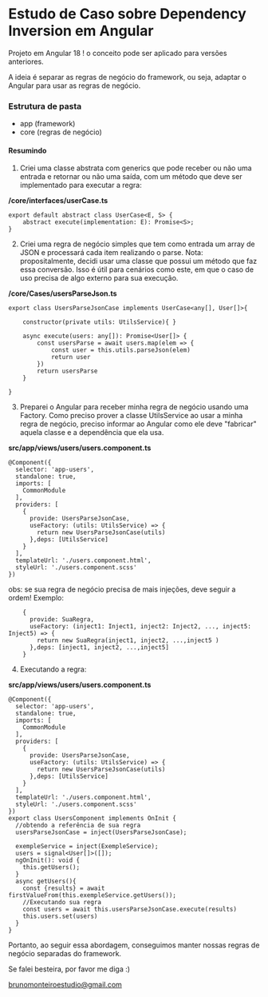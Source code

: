 # Estudo de Caso sobre Dependency Inversion em Angular

Projeto em Angular 18 ! o conceito pode ser aplicado para versões anteriores.

A ideia é separar as regras de negócio do framework, ou seja, adaptar o Angular para usar as regras de negócio.

###     Estrutura de pasta

* app (framework)
* core (regras de negócio)


#### Resumindo

1. Criei uma classe abstrata com generics que pode receber ou não uma entrada e retornar ou não uma saída, com um método que deve ser implementado para executar a regra:

**/core/interfaces/userCase.ts**
```
export default abstract class UserCase<E, S> {
    abstract execute(implementation: E): Promise<S>;
}
```

2. Criei uma regra de negócio simples que tem como entrada um array de JSON e processará cada item realizando o parse. Nota: propositalmente, decidi usar uma classe que possui um método que faz essa conversão. Isso é útil para cenários como este, em que o caso de uso precisa de algo externo para sua execução.

**/core/Cases/usersParseJson.ts**

```
export class UsersParseJsonCase implements UserCase<any[], User[]>{

    constructor(private utils: UtilsService){ }

    async execute(users: any[]): Promise<User[]> {
        const usersParse = await users.map(elem => {
            const user = this.utils.parseJson(elem)
            return user
        })
        return usersParse
    }
    
}
```

3. Preparei o Angular para receber minha regra de negócio usando uma Factory. Como preciso prover a classe UtilsService ao usar a minha regra de negócio, preciso informar ao Angular como ele deve "fabricar" aquela classe e a dependência que ela usa. 

**src/app/views/users/users.component.ts**

```
@Component({
  selector: 'app-users',
  standalone: true,
  imports: [
    CommonModule
  ],
  providers: [
    {
      provide: UsersParseJsonCase,
      useFactory: (utils: UtilsService) => {
        return new UsersParseJsonCase(utils)
      },deps: [UtilsService]
    }
  ],
  templateUrl: './users.component.html',
  styleUrl: './users.component.scss'
})
```

obs: se sua regra de negócio precisa de mais injeções, deve seguir a ordem! Exemplo:

```
    {
      provide: SuaRegra,
      useFactory: (inject1: Inject1, inject2: Inject2, ..., inject5: Inject5) => {
        return new SuaRegra(inject1, inject2, ...,inject5 )
      },deps: [inject1, inject2, ...,inject5]
    }
```

4.  Executando a regra:

**src/app/views/users/users.component.ts**

```
@Component({
  selector: 'app-users',
  standalone: true,
  imports: [
    CommonModule
  ],
  providers: [
    {
      provide: UsersParseJsonCase,
      useFactory: (utils: UtilsService) => {
        return new UsersParseJsonCase(utils)
      },deps: [UtilsService]
    }
  ],
  templateUrl: './users.component.html',
  styleUrl: './users.component.scss'
})
export class UsersComponent implements OnInit {
  //obtendo a referência de sua regra
  usersParseJsonCase = inject(UsersParseJsonCase);

  exempleService = inject(ExempleService);
  users = signal<User[]>([]);
  ngOnInit(): void {
    this.getUsers();
  }
  async getUsers(){
    const {results} = await firstValueFrom(this.exempleService.getUsers());
    //Executando sua regra
    const users = await this.usersParseJsonCase.execute(results)
    this.users.set(users)
  }
}
```


Portanto, ao seguir essa abordagem, conseguimos manter nossas regras de negócio separadas do framework.

Se falei besteira, por favor me diga :)

brunomonteiroestudio@gmail.com


